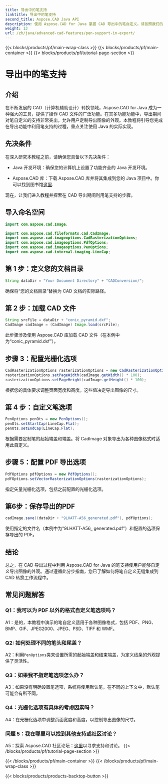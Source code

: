 ```yaml
---
title: 导出中的笔支持
linktitle: 导出中的笔支持
second_title: Aspose.CAD Java API
description: 使用 Aspose.CAD for Java 掌握 CAD 导出中的笔自定义。请按照我们的分步指南进行无缝集成。
weight: 13
url: /zh/java/advanced-cad-features/pen-support-in-export/
---
```


{{< blocks/products/pf/main-wrap-class >}}
{{< blocks/products/pf/main-container >}}
{{< blocks/products/pf/tutorial-page-section >}}

# 导出中的笔支持

## 介绍

在不断发展的 CAD（计算机辅助设计）转换领域，Aspose.CAD for Java 成为一种强大的工具，提供了操作 CAD 文件的广泛功能。在其多功能功能中，导出期间对笔自定义的支持非常突出，允许用户定制导出图像的外观。本教程将引导您完成在导出功能中利用笔支持的过程，重点关注使用 Java 的实际实现。

## 先决条件

在深入研究本教程之前，请确保您具备以下先决条件：

- Java 开发环境：确保您的计算机上设置了功能齐全的 Java 开发环境。

-  Aspose.CAD 库：下载 Aspose.CAD 库并将其集成到您的 Java 项目中。你可以找到图书馆[这里](https://releases.aspose.com/cad/java/).

现在，让我们进入教程并探索在 CAD 导出期间利用笔支持的步骤。

## 导入命名空间

```java
import com.aspose.cad.Image;

import com.aspose.cad.fileformats.cad.CadImage;
import com.aspose.cad.imageoptions.CadRasterizationOptions;
import com.aspose.cad.imageoptions.PdfOptions;
import com.aspose.cad.imageoptions.PenOptions;
import com.aspose.cad.internal.imaging.LineCap;
```

## 第 1 步：定义您的文档目录

```java
String dataDir = "Your Document Directory" + "CADConversion/";
```

确保将“您的文档目录”替换为 CAD 文档的实际路径。

## 第 2 步：加载 CAD 文件

```java
String srcFile = dataDir + "conic_pyramid.dxf";
CadImage cadImage = (CadImage) Image.load(srcFile);
```

此步骤涉及使用 Aspose.CAD 库加载 CAD 文件（在本例中为“conic_pyramid.dxf”）。

## 步骤 3：配置光栅化选项

```java
CadRasterizationOptions rasterizationOptions = new CadRasterizationOptions();
rasterizationOptions.setPageWidth(cadImage.getWidth() * 100);
rasterizationOptions.setPageHeight(cadImage.getHeight() * 100);
```

根据您的具体要求调整页面宽度和高度。这些值决定导出图像的尺寸。

## 第 4 步：自定义笔选项

```java
PenOptions penOts = new PenOptions();
penOts.setStartCap(LineCap.Flat);
penOts.setEndCap(LineCap.Flat);
```

根据需要定制笔的起始端盖和端盖。将 CadImage 对象导出为各种图像格式时适用此自定义。

## 步骤 5：配置 PDF 导出选项

```java
PdfOptions pdfOptions = new PdfOptions();
pdfOptions.setVectorRasterizationOptions(rasterizationOptions);
```

指定矢量光栅化选项，包括之前配置的光栅化选项。

## 第6步：保存导出的PDF

```java
cadImage.save((dataDir + "9LHATT-A56_generated.pdf"), pdfOptions);
```

使用指定的文件名（本例中为“9LHATT-A56_ generated.pdf”）和配置的选项保存导出的 PDF。

## 结论

总之，在 CAD 导出过程中利用 Aspose.CAD for Java 的笔支持使用户能够自定义导出图像的外观。通过遵循此分步指南，您已了解如何将笔自定义无缝集成到 CAD 转换工作流程中。

## 常见问题解答

### Q1：我可以为 PDF 以外的格式自定义笔选项吗？

A1：是的，本教程中演示的笔自定义适用于各种图像格式，包括 PDF、PNG、BMP、GIF、JPEG2000、JPEG、PSD、TIFF 和 WMF。

### Q2: 如何处理不同的笔头和尾盖？

 A2：利用`PenOptions`类来设置所需的起始端盖和结束端盖，为定义线条的外观提供了灵活性。

### Q3：如果我不指定笔选项怎么办？

A3：如果没有明确设置笔选项，系统将使用默认笔，在不同的上下文中，默认笔可能会有所不同。

### Q4：光栅化选项有具体的考虑因素吗？

A4：在光栅化选项中调整页面宽度和高度，以控制导出图像的尺寸。

### 问题 5：我在哪里可以找到其他支持或社区讨论？

 A5：探索 Aspose.CAD 社区论坛：[这里](https://forum.aspose.com/c/cad/19)以寻求支持和讨论。
{{< /blocks/products/pf/tutorial-page-section >}}

{{< /blocks/products/pf/main-container >}}
{{< /blocks/products/pf/main-wrap-class >}}

{{< blocks/products/products-backtop-button >}}
